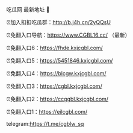 吃瓜网 最新地址 👋 

⏰加入扣扣吃瓜群：http://b.j4h.cn/2yQQsU

⏰免翻入口导航：https://www.CGBL16.cc/  （最新）

⏰免翻入口6：https://fhde.kxjcgbl.com/

⏰免翻入口5：https://5451846.kxjcgbl.com/

⏰免翻入口4：https://blcgw.kxjcgbl.com/

⏰免翻入口3：https://cgbl.kxjcgbl.com/

⏰免翻入口2：https://ccggbl.kxjcgbl.com/

⏰免翻入口1：https://eilcgbl.com/

telegram:https://t.me/cgblw_sq


